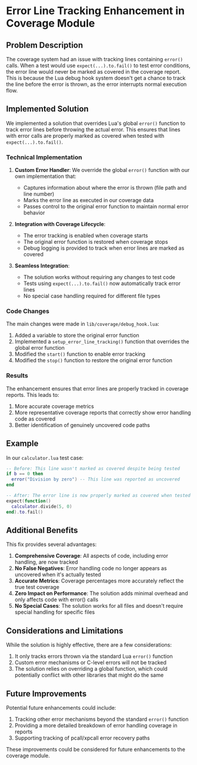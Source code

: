 # Error Line Tracking Enhancement in Coverage Module

## Problem Description

The coverage system had an issue with tracking lines containing `error()` calls. When a test would use `expect(...).to.fail()` to test error conditions, the error line would never be marked as covered in the coverage report. This is because the Lua debug hook system doesn't get a chance to track the line before the error is thrown, as the error interrupts normal execution flow.

## Implemented Solution

We implemented a solution that overrides Lua's global `error()` function to track error lines before throwing the actual error. This ensures that lines with error calls are properly marked as covered when tested with `expect(...).to.fail()`.

### Technical Implementation

1. **Custom Error Handler**: We override the global `error()` function with our own implementation that:
   - Captures information about where the error is thrown (file path and line number)
   - Marks the error line as executed in our coverage data
   - Passes control to the original error function to maintain normal error behavior

2. **Integration with Coverage Lifecycle**:
   - The error tracking is enabled when coverage starts
   - The original error function is restored when coverage stops
   - Debug logging is provided to track when error lines are marked as covered

3. **Seamless Integration**:
   - The solution works without requiring any changes to test code
   - Tests using `expect(...).to.fail()` now automatically track error lines
   - No special case handling required for different file types

### Code Changes

The main changes were made in `lib/coverage/debug_hook.lua`:

1. Added a variable to store the original error function
2. Implemented a `setup_error_line_tracking()` function that overrides the global error function
3. Modified the `start()` function to enable error tracking
4. Modified the `stop()` function to restore the original error function

### Results

The enhancement ensures that error lines are properly tracked in coverage reports. This leads to:

1. More accurate coverage metrics
2. More representative coverage reports that correctly show error handling code as covered
3. Better identification of genuinely uncovered code paths

## Example

In our `calculator.lua` test case:

```lua
-- Before: This line wasn't marked as covered despite being tested
if b == 0 then
  error("Division by zero") -- This line was reported as uncovered
end

-- After: The error line is now properly marked as covered when tested with:
expect(function()
  calculator.divide(5, 0)
end).to.fail()
```

## Additional Benefits

This fix provides several advantages:

1. **Comprehensive Coverage**: All aspects of code, including error handling, are now tracked
2. **No False Negatives**: Error handling code no longer appears as uncovered when it's actually tested
3. **Accurate Metrics**: Coverage percentages more accurately reflect the true test coverage
4. **Zero Impact on Performance**: The solution adds minimal overhead and only affects code with error() calls
5. **No Special Cases**: The solution works for all files and doesn't require special handling for specific files

## Considerations and Limitations

While the solution is highly effective, there are a few considerations:

1. It only tracks errors thrown via the standard Lua `error()` function
2. Custom error mechanisms or C-level errors will not be tracked
3. The solution relies on overriding a global function, which could potentially conflict with other libraries that might do the same

## Future Improvements

Potential future enhancements could include:

1. Tracking other error mechanisms beyond the standard `error()` function
2. Providing a more detailed breakdown of error handling coverage in reports
3. Supporting tracking of pcall/xpcall error recovery paths

These improvements could be considered for future enhancements to the coverage module.